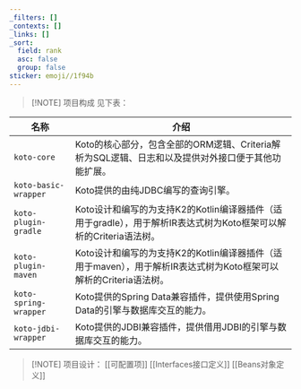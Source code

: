 ```yaml
---
_filters: []
_contexts: []
_links: []
_sort:
  field: rank
  asc: false
  group: false
sticker: emoji//1f94b
---
```


> [!NOTE] 项目构成
> 见下表：

| 名称                    | 介绍                                                                        |
| --------------------- | ------------------------------------------------------------------------- |
| `koto-core`<br>       | Koto的核心部分，包含全部的ORM逻辑、Criteria解析为SQL逻辑、日志和以及提供对外接口便于其他功能扩展。                |
| `koto-basic-wrapper`  | Koto提供的由纯JDBC编写的查询引擎。                                                     |
| `koto-plugin-gradle`  | Koto设计和编写的为支持K2的Kotlin编译器插件（适用于gradle），用于解析IR表达式树为Koto框架可以解析的Criteria语法树。 |
| `koto-plugin-maven`   | Koto设计和编写的为支持K2的Kotlin编译器插件（适用于maven），用于解析IR表达式树为Koto框架可以解析的Criteria语法树。  |
| `koto-spring-wrapper` | Koto提供的Spring Data兼容插件，提供使用Spring Data的引擎与数据库交互的能力。                       |
| `koto-jdbi-wrapper`   | Koto提供的JDBI兼容插件，提供借用JDBI的引擎与数据库交互的能力。                                     |



> [!NOTE] 项目设计：
> [[可配置项]]
> [[Interfaces接口定义]]
> [[Beans对象定义]]

